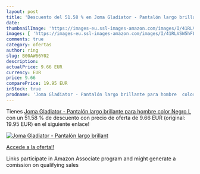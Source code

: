 ```yaml
---
layout: post
title: 'Descuento del 51.58 % en Joma Gladiator - Pantalón largo brillant'
date: 
thumbnailImage: 'https://images-eu.ssl-images-amazon.com/images/I/41RLVSW5hFL._SL200_.jpg'
images: [ 'https://images-eu.ssl-images-amazon.com/images/I/41RLVSW5hFL._SL200_.jpg' ]
comments: true
category: ofertas
author: ring
slug: B00AW66Y02
description:
actualPrice: 9.66 EUR
currency: EUR
price: 9.66
comparePrice: 19.95 EUR
inStock: true
prodname: 'Joma Gladiator - Pantalón largo brillante para hombre  color Negro  L'
---
```


Tienes [Joma Gladiator - Pantalón largo brillante para hombre  color Negro  L](https://www.amazon.es/dp/B00AW66Y02/?tag=tolees-21) con un 51.58 % de descuento con precio de oferta de 9.66 EUR (original: 19.95 EUR) en el siguiente enlace!

[![Joma Gladiator - Pantalón largo brillant](https://images-eu.ssl-images-amazon.com/images/I/41RLVSW5hFL._SL200_.jpg)](https://www.amazon.es/dp/B00AW66Y02/?tag=tolees-21)

[Accede a la oferta!!](https://www.amazon.es/dp/B00AW66Y02/?tag=tolees-21)

Links participate in Amazon Associate program and might generate a comission on qualifying sales


